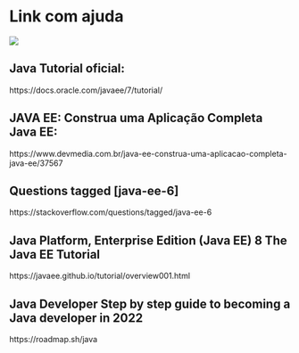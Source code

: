 # Link com ajuda

![](https://i.imgur.com/waxVImv.png)

<h2> Java Tutorial oficial: </h2>
       <link>  https://docs.oracle.com/javaee/7/tutorial/ </link>
       

       
<h2> JAVA EE: Construa uma Aplicação Completa Java EE: </h2>
       <link> https://www.devmedia.com.br/java-ee-construa-uma-aplicacao-completa-java-ee/37567 </link>

<h2> Questions tagged [java-ee-6] </h2>
       <link> https://stackoverflow.com/questions/tagged/java-ee-6 </link>
       
<h2> 
Java Platform, Enterprise Edition (Java EE) 8
The Java EE Tutorial </h2>
        <link>https://javaee.github.io/tutorial/overview001.html</link>
        
<h2> 
Java Developer
Step by step guide to becoming a Java developer in 2022 </h2>
        <link>https://roadmap.sh/java</link>

